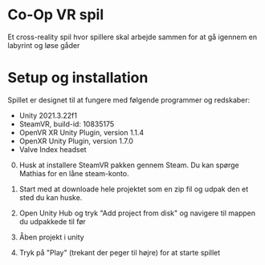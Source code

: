 # Co-Op VR spil

Et cross-reality spil hvor spillere skal arbejde sammen for at gå igennem en labyrint og løse gåder

# Setup og installation

Spillet er designet til at fungere med følgende programmer og redskaber:

- Unity 2021.3.22f1
- SteamVR, build-id: 10835175
- OpenVR XR Unity Plugin, version 1.1.4
- OpenXR Unity Plugin, version 1.7.0
- Valve Index headset

0. Husk at installere SteamVR pakken gennem Steam. Du kan spørge Mathias for en låne steam-konto.

1. Start med at downloade hele projektet som en zip fil og udpak den et sted du kan huske.
2. Open Unity Hub og tryk "Add project from disk" og navigere til mappen du udpakkede til før
3. Åben projekt i unity
4. Tryk på "Play" (trekant der peger til højre) for at starte spillet
